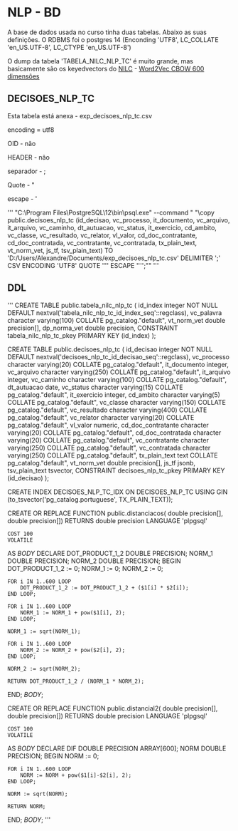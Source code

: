 # NLP - BD
A base de dados usada no curso tinha duas tabelas. Abaixo as suas definições. O RDBMS foi o postgres 14 (Enconding 'UTF8', LC_COLLATE 'en_US.UTF-8', LC_CTYPE 'en_US.UTF-8')

O dump da tabela 'TABELA_NILC_NLP_TC' é muito grande, mas basicamente são os keyedvectors do [NILC](http://nilc.icmc.usp.br/nilc/index.php/repositorio-de-word-embeddings-do-nilc) - [Word2Vec CBOW 600 dimensões](http://143.107.183.175:22980/download.php?file=embeddings/word2vec/cbow_s600.zip)
## DECISOES_NLP_TC
Esta tabela está anexa - exp_decisoes_nlp_tc.csv

encoding = utf8

OID - não

HEADER - não

separador - ;

Quote - "

escape - '

'''
"C:\\Program Files\\PostgreSQL\\12\\bin\\psql.exe" --command " "\\copy public.decisoes_nlp_tc (id_decisao, vc_processo, it_documento, vc_arquivo, it_arquivo, vc_caminho, dt_autuacao, vc_status, it_exercicio, cd_ambito, vc_classe, vc_resultado, vc_relator, vl_valor, cd_doc_contratante, cd_doc_contratada, vc_contratante, vc_contratada, tx_plain_text, vt_norm_vet, js_tf, tsv_plain_text) TO 'D:/Users/Alexandre/Documents/exp_decisoes_nlp_tc.csv' DELIMITER ';' CSV ENCODING 'UTF8' QUOTE '\"' ESCAPE '''';""
'''


## DDL
'''
CREATE TABLE public.tabela_nilc_nlp_tc
(
    id_index integer NOT NULL DEFAULT nextval('tabela_nilc_nlp_tc_id_index_seq'::regclass),
    vc_palavra character varying(100) COLLATE pg_catalog."default",
    vt_norm_vet double precision[],
    dp_norma_vet double precision,
    CONSTRAINT tabela_nilc_nlp_tc_pkey PRIMARY KEY (id_index)
);

CREATE TABLE public.decisoes_nlp_tc
(
    id_decisao integer NOT NULL DEFAULT nextval('decisoes_nlp_tc_id_decisao_seq'::regclass),
    vc_processo character varying(20) COLLATE pg_catalog."default",
    it_documento integer,
    vc_arquivo character varying(250) COLLATE pg_catalog."default",
    it_arquivo integer,
    vc_caminho character varying(100) COLLATE pg_catalog."default",
    dt_autuacao date,
    vc_status character varying(15) COLLATE pg_catalog."default",
    it_exercicio integer,
    cd_ambito character varying(5) COLLATE pg_catalog."default",
    vc_classe character varying(150) COLLATE pg_catalog."default",
    vc_resultado character varying(400) COLLATE pg_catalog."default",
    vc_relator character varying(20) COLLATE pg_catalog."default",
    vl_valor numeric,
    cd_doc_contratante character varying(20) COLLATE pg_catalog."default",
    cd_doc_contratada character varying(20) COLLATE pg_catalog."default",
    vc_contratante character varying(250) COLLATE pg_catalog."default",
    vc_contratada character varying(250) COLLATE pg_catalog."default",
    tx_plain_text text COLLATE pg_catalog."default",
    vt_norm_vet double precision[],
    js_tf jsonb,
    tsv_plain_text tsvector,
    CONSTRAINT decisoes_nlp_tc_pkey PRIMARY KEY (id_decisao)
);

 CREATE INDEX DECISOES_NLP_TC_IDX ON DECISOES_NLP_TC USING GIN (to_tsvector('pg_catalog.portuguese', TX_PLAIN_TEXT));

CREATE OR REPLACE FUNCTION public.distanciacos(
	double precision[],
	double precision[])
    RETURNS double precision
    LANGUAGE 'plpgsql'

    COST 100
    VOLATILE 
    
AS $BODY$
DECLARE 
DOT_PRODUCT_1_2 DOUBLE PRECISION;
NORM_1 DOUBLE PRECISION;
NORM_2 DOUBLE PRECISION;
BEGIN
    DOT_PRODUCT_1_2 := 0;
    NORM_1 := 0;
    NORM_2 := 0;

    FOR i IN 1..600 LOOP
        DOT_PRODUCT_1_2 := DOT_PRODUCT_1_2 + ($1[i] * $2[i]);
    END LOOP;

    FOR i IN 1..600 LOOP
        NORM_1 := NORM_1 + pow($1[i], 2);
    END LOOP;

    NORM_1 := sqrt(NORM_1);

    FOR i IN 1..600 LOOP
        NORM_2 := NORM_2 + pow($2[i], 2);
    END LOOP;

    NORM_2 := sqrt(NORM_2);

    RETURN DOT_PRODUCT_1_2 / (NORM_1 * NORM_2);
END;
$BODY$;

CREATE OR REPLACE FUNCTION public.distancial2(
	double precision[],
	double precision[])
    RETURNS double precision
    LANGUAGE 'plpgsql'

    COST 100
    VOLATILE 
    
AS $BODY$
DECLARE 
DIF  DOUBLE PRECISION ARRAY[600];
NORM DOUBLE PRECISION;
BEGIN
    NORM := 0;

    FOR i IN 1..600 LOOP
        NORM := NORM + pow($1[i]-$2[i], 2);
    END LOOP;

    NORM := sqrt(NORM);

    RETURN NORM;
END;
$BODY$;
'''
